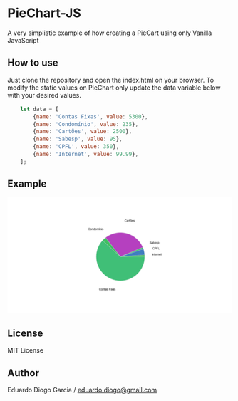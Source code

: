 # PieChart-JS
A very simplistic example of how creating a PieCart using only Vanilla JavaScript

## How to use
Just clone the repository and open the index.html on your browser.
To modify the static values on PieChart only update the data variable below with your desired values.

```javascript
    let data = [
        {name: 'Contas Fixas', value: 5300},
        {name: 'Condomínio', value: 235},
        {name: 'Cartões', value: 2500},
        {name: 'Sabesp', value: 95},
        {name: 'CPFL', value: 350},
        {name: 'Internet', value: 99.99},
    ];
```

## Example
<img src="./img.png" />

## License
MIT License

## Author
Eduardo Diogo Garcia / eduardo.diogo@gmail.com
